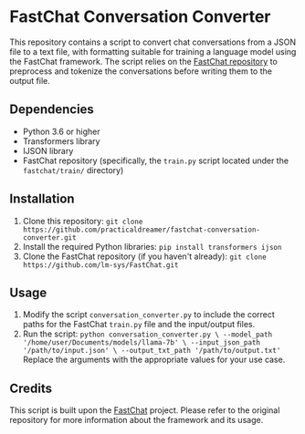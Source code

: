 # FastChat Conversation Converter

This repository contains a script to convert chat conversations from a JSON file to a text file, with formatting suitable for training a language model using the FastChat framework. The script relies on the [FastChat repository](https://github.com/lm-sys/FastChat) to preprocess and tokenize the conversations before writing them to the output file.

## Dependencies

- Python 3.6 or higher
- Transformers library
- IJSON library
- FastChat repository (specifically, the `train.py` script located under the `fastchat/train/` directory)

## Installation

1. Clone this repository: `git clone https://github.com/practicaldreamer/fastchat-conversation-converter.git`
2. Install the required Python libraries: `pip install transformers ijson`
3. Clone the FastChat repository (if you haven't already): `git clone https://github.com/lm-sys/FastChat.git`

## Usage

1. Modify the script `conversation_converter.py` to include the correct paths for the FastChat `train.py` file and the input/output files.
2. Run the script:
`python conversation_converter.py \
  --model_path '/home/user/Documents/models/llama-7b' \
  --input_json_path '/path/to/input.json' \
  --output_txt_path '/path/to/output.txt'`
Replace the arguments with the appropriate values for your use case.

## Credits
This script is built upon the [FastChat](https://github.com/lm-sys/FastChat) project. Please refer to the original repository for more information about the framework and its usage.
